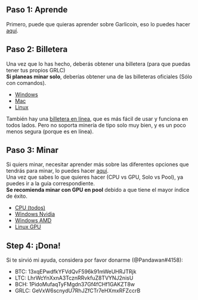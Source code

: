 ## Paso 1: Aprende
Primero, puede que quieras aprender sobre Garlicoin, eso lo puedes hacer [aquí](./what-is-garlicoin.html).  

## Paso 2: Billetera
Una vez que lo has hecho, deberás obtener una billetera (para que puedas tener tus propios GRLC)  
**Si planeas minar solo**, deberías obtener una de las billeteras oficiales (Sólo con comandos).  
- [Windows](./wallet-win.html)
- [Mac](./wallet-mac.html)
- [Linux](./wallet-nix.html)

También hay una [billetera en línea](https://breadbox.xyz), que es más fácil de usar y funciona en todos lados. Pero no soporta minería de tipo solo muy bien, y es un poco menos segura (porque es en línea).

## Paso 3: Minar
Si quiers minar, necesitar aprender más sobre las diferentes opciones que tendrás para minar, lo puedes hacer [aquí](./how-to-mine.html).  
Una vez que sabes lo que quieres hacer (CPU vs GPU, Solo vs Pool), ya puedes ir a la guía correspondiente.  
**Se recomienda minar con GPU en pool** debido a que tiene el mayor índice de éxito.
- [CPU (todos)](./mining-cpu.html)
- [Windows Nvidia](./mining-win-nvidia.html)
- [Windows AMD](./mining-win-amd.html)
- [Linux GPU](./mining-nix-gpu.html)

## Step 4: ¡Dona!
Si te sirvió mi ayuda, considera por favor donarme (@Pandawan#4158):

- BTC: 13xqEPwdfkYFVdQvF596k91mWeUHRJTRjk
- LTC: LhrWcYnXxnA3TcznRRvkfuZ8TVYNJ2nisU
- BCH: 1PidoMufaqTyFMgdn37Gf4fCHf1GAKZT8w
- GRLC: GeVxW6scnydU7RhJZfCTr7eHXmxRFZccrB
